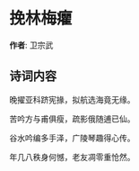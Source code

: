 # 挽林梅癯

**作者**: 卫宗武

## 诗词内容

晚擢亚科跻宪掾，拟航选海竟无缘。

苦吟方与甫俱瘦，疏影俄随逋已仙。

谷水吟编多手泽，广陵琴趣得心传。

年几八秩身何憾，老友凋零重怆然。

